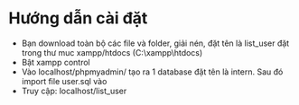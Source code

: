 <h1>Hướng dẫn cài đặt</h1>
<ul>
  <li>Bạn download toàn bộ các file và folder, giải nén, đặt tên là list_user đặt trong thư muc xampp/htdocs (C:\xampp\htdocs)</li>
  <li>Bật xampp control</li>
  <li>Vào localhost/phpmyadmin/ tạo ra 1 database đặt tên là intern. Sau đó import file user.sql vào</li>
  <li>Truy cập: localhost/list_user</li>
</ul>
